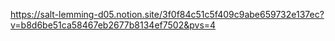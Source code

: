 https://salt-lemming-d05.notion.site/3f0f84c51c5f409c9abe659732e137ec?v=b8d6be51ca58467eb2677b8134ef7502&pvs=4
